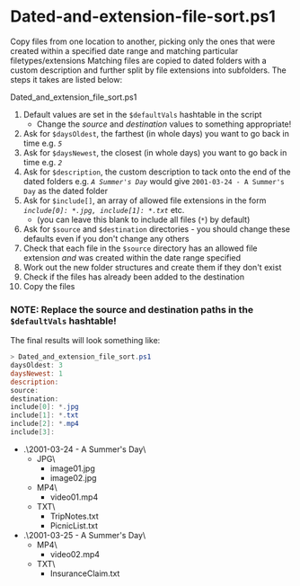 
# Dated-and-extension-file-sort.ps1
Copy files from one location to another, picking only the ones that were created within a specified date range and matching particular filetypes/extensions
Matching files are copied to dated folders with a custom description and further split by file extensions into subfolders. The steps it takes are listed below:

Dated_and_extension_file_sort.ps1

1.	Default values are set in the `$defaultVals` hashtable in the script
	*	Change the *source* and *destination* values to something appropriate!
2.	Ask for `$daysOldest`, the farthest (in whole days) you want to go back in time e.g. *`5`*
3.	Ask for `$daysNewest`, the closest (in whole days) you want to go back in time e.g. *`2`*
4.	Ask for `$description`, the custom description to tack onto the end of the dated folders
	e.g. *`A Summer's Day`* would give `2001-03-24 - A Summer's Day` as the dated folder
5.	Ask for `$include[]`, an array of allowed file extensions in the form *`include[0]: *.jpg, include[1]: *.txt`* etc.
	*	(you can leave this blank to include all files (*`*`*) by default)
6.	Ask for `$source` and `$destination` directories - you should change these defaults even if you don't change any others
7.	Check that each file in the `$source` directory has an allowed file extension
	*and* was created within the date range specified
8.	Work out the new folder structures and create them if they don't exist
9.	Check if the files has already been added to the destination
10.	Copy the files

### NOTE: Replace the source and destination paths in the `$defaultVals` hashtable!

The final results will look something like:
```powershell
> Dated_and_extension_file_sort.ps1
daysOldest: 3
daysNewest: 1
description: 
source: 
destination: 
include[0]: *.jpg
include[1]: *.txt
include[2]: *.mp4
include[3]: 
```
*	.\\2001-03-24 - A Summer's Day\\
	*	JPG\\
		*	image01.jpg
		*	image02.jpg
	*	MP4\\
		*	video01.mp4
	*	TXT\\
		*	TripNotes.txt
		*	PicnicList.txt
*	.\\2001-03-25 - A Summer's Day\\
	*	MP4\\
		*	video02.mp4
	*	TXT\\
		*	InsuranceClaim.txt